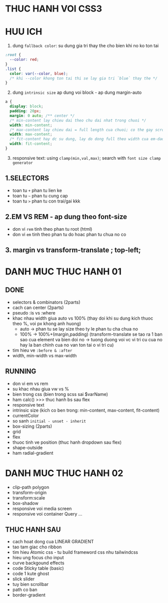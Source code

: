# THUC HANH VOI CSS3

# HUU ICH

1. dung `fallback color`: su dung gia tri thay the cho bien khi no ko ton tai

```css
:root {
  --color: red;
}
.list {
  color: var(--color, blue);
  /* khi --color khong ton tai thi se lay gia tri `blue` thay the */
}
```

2. dung `intrinsic size` ap dung voi block - ap dung margin-auto

```css
a {
  display: block;
  padding: 20px;
  margin: 0 auto; /** center */
  /* min-content lay chieu dai theo chu dai nhat trong chuoi */
  width: min-content;
  /* max-content lay chieu dai = full length cua chuoi; co the gay scroll khi text qua dai */
  width: max-content;
  /* fit-content hay dc su dung, lay do dong full theo width cua em-daddy va se rot chu xuong khi qua dai */
  width: fit-content;
}
```

3. responsive text: using `clamp(min,val,max)`; search with `font size clamp generator`

## 1.SELECTORS

- toan tu `+` phan tu lien ke
- toan tu `~` phan tu cung cap
- toan tu `>` phan tu con trai/gai kkk

## 2.EM VS REM - ap dung theo font-size

- don vi `rem` tinh theo phan tu root (html)
- don vi `em` tinh theo phan tu do hoac phan tu chua no co

## 3. margin vs transform-translate ; top-left;

# DANH MUC THUC HANH 01

## DONE

- selectors & combinators (2parts)
- cach can center (2parts)
- pseudo :is vs :where
- khac nhau width giua auto vs 100% (thay doi khi su dung kich thuoc theo %, voi px khong anh huong)
  - auto -> phan tu se lay size theo ty le phan tu cha chua no
  - 100% -> 100%+(margin,padding) (transform-translate se tao ra 1 ban sao cua element va bien doi no -> tuong duong voi vc vi tri cu cua no hay la ban chinh cua no van ton tai o vi tri cu)
- tim hieu ve `:before & :after`
- width, min-width vs max-width

## RUNNING

- don vi em vs rem
- su khac nhau giua vw vs %
- bien trong css (bien trong scss sai $varName)
- ham calc() >>> thuc hanh bs sau flex
- responsive text
- intrinsic size (kich co ben trong: min-content, max-content, fit-content)
- currentColor
- so sanh `initial - unset - inherit`
- box-sizing (2parts)
- grid
- flex
- thuoc tinh ve position (thuc hanh dropdown sau flex)
- shape-outside
- ham radial-gradient

# DANH MUC THUC HANH 02

- clip-path polygon
- transform-origin
- transform:scale
- box-shadow
- responsive voi media screen
- responsive voi container Query
  ...

## THUC HANH SAU

- cach hoat dong cua LINEAR GRADIENT
- tao tam giac cho ribbon
- tim hieu Atomic css - tu build frameword css nhu tailwindcss
- hieu ung focus cho input
- curve backgound effects
- code Sticky table (basic)
- code 1 kute ghost
- slick slider
- tuy bien scrollbar
- path co ban
- border-gradient
